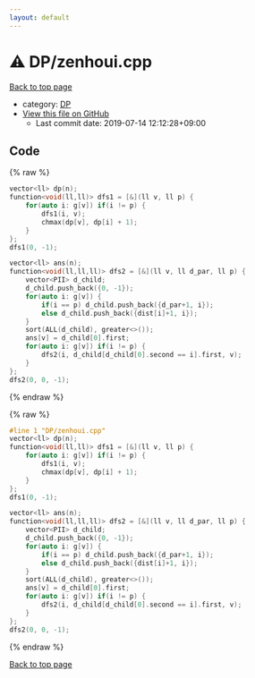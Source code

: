 ```yaml
---
layout: default
---
```


<!-- mathjax config similar to math.stackexchange -->
<script type="text/javascript" async
  src="https://cdnjs.cloudflare.com/ajax/libs/mathjax/2.7.5/MathJax.js?config=TeX-MML-AM_CHTML">
</script>
<script type="text/x-mathjax-config">
  MathJax.Hub.Config({
    TeX: { equationNumbers: { autoNumber: "AMS" }},
    tex2jax: {
      inlineMath: [ ['$','$'] ],
      processEscapes: true
    },
    "HTML-CSS": { matchFontHeight: false },
    displayAlign: "left",
    displayIndent: "2em"
  });
</script>

<script type="text/javascript" src="https://cdnjs.cloudflare.com/ajax/libs/jquery/3.4.1/jquery.min.js"></script>
<script src="https://cdn.jsdelivr.net/npm/jquery-balloon-js@1.1.2/jquery.balloon.min.js" integrity="sha256-ZEYs9VrgAeNuPvs15E39OsyOJaIkXEEt10fzxJ20+2I=" crossorigin="anonymous"></script>
<script type="text/javascript" src="../../assets/js/copy-button.js"></script>
<link rel="stylesheet" href="../../assets/css/copy-button.css" />


# :warning: DP/zenhoui.cpp

<a href="../../index.html">Back to top page</a>

* category: <a href="../../index.html#e2fca8135c2fadca093abd79a6b1c0d2">DP</a>
* <a href="{{ site.github.repository_url }}/blob/master/DP/zenhoui.cpp">View this file on GitHub</a>
    - Last commit date: 2019-07-14 12:12:28+09:00




## Code

<a id="unbundled"></a>
{% raw %}
```cpp
vector<ll> dp(n);
function<void(ll,ll)> dfs1 = [&](ll v, ll p) {
    for(auto i: g[v]) if(i != p) {
        dfs1(i, v);
        chmax(dp[v], dp[i] + 1);
    }
};
dfs1(0, -1);

vector<ll> ans(n);
function<void(ll,ll,ll)> dfs2 = [&](ll v, ll d_par, ll p) {
    vector<PII> d_child;
    d_child.push_back({0, -1});
    for(auto i: g[v]) {
        if(i == p) d_child.push_back({d_par+1, i});
        else d_child.push_back({dist[i]+1, i});
    }
    sort(ALL(d_child), greater<>());
    ans[v] = d_child[0].first;
    for(auto i: g[v]) if(i != p) {
        dfs2(i, d_child[d_child[0].second == i].first, v);
    }
};
dfs2(0, 0, -1);

```
{% endraw %}

<a id="bundled"></a>
{% raw %}
```cpp
#line 1 "DP/zenhoui.cpp"
vector<ll> dp(n);
function<void(ll,ll)> dfs1 = [&](ll v, ll p) {
    for(auto i: g[v]) if(i != p) {
        dfs1(i, v);
        chmax(dp[v], dp[i] + 1);
    }
};
dfs1(0, -1);

vector<ll> ans(n);
function<void(ll,ll,ll)> dfs2 = [&](ll v, ll d_par, ll p) {
    vector<PII> d_child;
    d_child.push_back({0, -1});
    for(auto i: g[v]) {
        if(i == p) d_child.push_back({d_par+1, i});
        else d_child.push_back({dist[i]+1, i});
    }
    sort(ALL(d_child), greater<>());
    ans[v] = d_child[0].first;
    for(auto i: g[v]) if(i != p) {
        dfs2(i, d_child[d_child[0].second == i].first, v);
    }
};
dfs2(0, 0, -1);

```
{% endraw %}

<a href="../../index.html">Back to top page</a>

